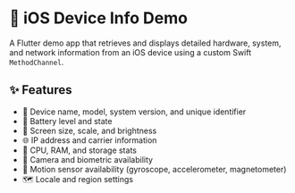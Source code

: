 # 📱 iOS Device Info Demo

A Flutter demo app that retrieves and displays detailed hardware, system, and network information from an iOS device using a custom Swift `MethodChannel`.

## ✨ Features

- 📲 Device name, model, system version, and unique identifier
- 🔋 Battery level and state
- 📏 Screen size, scale, and brightness
- 🌐 IP address and carrier information
- 🧠 CPU, RAM, and storage stats
- 📸 Camera and biometric availability
- 🎯 Motion sensor availability (gyroscope, accelerometer, magnetometer)
- 🗺 Locale and region settings
